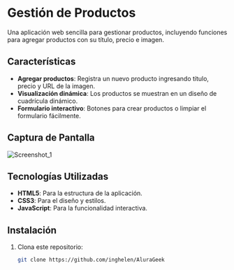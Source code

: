 # Gestión de Productos

Una aplicación web sencilla para gestionar productos, incluyendo funciones para agregar productos con su título, precio e imagen.

## Características

- **Agregar productos**: Registra un nuevo producto ingresando título, precio y URL de la imagen.
- **Visualización dinámica**: Los productos se muestran en un diseño de cuadrícula dinámico.
- **Formulario interactivo**: Botones para crear productos o limpiar el formulario fácilmente.

## Captura de Pantalla

![Screenshot_1](https://github.com/user-attachments/assets/c6a8d4ec-a04d-4f04-aced-52b836addae1)


## Tecnologías Utilizadas

- **HTML5**: Para la estructura de la aplicación.
- **CSS3**: Para el diseño y estilos.
- **JavaScript**: Para la funcionalidad interactiva.

## Instalación

1. Clona este repositorio:

   ```bash
   git clone https://github.com/inghelen/AluraGeek
